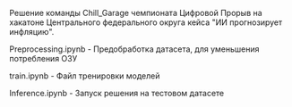 Решение команды Chill_Garage чемпионата Цифровой Прорыв на хакатоне Центрального федерального округа кейса "ИИ прогнозирует инфляцию".

Preprocessing.ipynb - Предобработка датасета, для уменьшения потребления ОЗУ

train.ipynb - Файл тренировки моделей

Inference.ipynb - Запуск решения на тестовом датасете